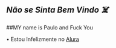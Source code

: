 ## *Não se Sinta Bem Vindo ☠️*

##MY name is Paulo and Fuck You

  • Estou Infelizmente no [Alura](https://www.alura.com.br)


